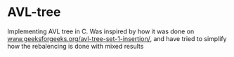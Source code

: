 # AVL-tree
Implementing AVL tree in C. Was inspired by how it was done on www.geeksforgeeks.org/avl-tree-set-1-insertion/,
and have tried to simplify how the rebalencing is done with mixed results
